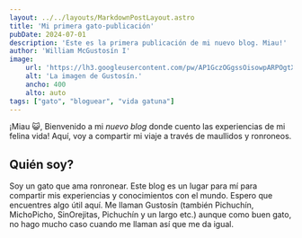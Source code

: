 ```yaml
---
layout: ../../layouts/MarkdownPostLayout.astro
title: 'Mi primera gato-publicación'
pubDate: 2024-07-01
description: 'Este es la primera publicación de mi nuevo blog. Miau!'
author: 'William McGustosín I'
image:
    url: 'https://lh3.googleusercontent.com/pw/AP1GczOGgssOisowpARPOgtXZvyn6Tf4J8SWmc9Ac98t8dZ7-YXFbu2ps0LxHSJRWa7KTxZyPEenfqmEJS8pJc5cGvVUVeSqzOPfR6Yr4jx064Wr4OOSFcy5=w2400'
    alt: 'La imagen de Gustosín.'
    ancho: 400
    alto: auto
tags: ["gato", "bloguear", "vida gatuna"]
---
```



¡Miau 😺, Bienvenido a mi _nuevo blog_ donde cuento las experiencias de mi felina vida! Aquí, voy a compartir mi viaje a través de maullidos y ronroneos.

## Quién soy?

Soy un gato que ama ronronear. Este blog es un lugar para mí para compartir mis experiencias y conocimientos con el mundo. Espero que encuentres algo útil aquí. Me llaman Gustosín (también Pichuchín, MichoPicho, SinOrejitas, Pichuchín y un largo etc.) aunque como buen gato, no hago mucho caso cuando me llaman así que me da igual.